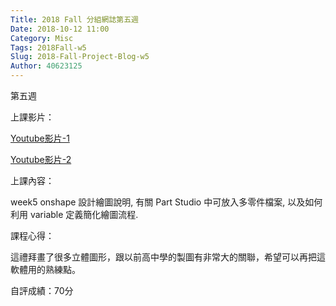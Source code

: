 ```yaml
---
Title: 2018 Fall 分組網誌第五週
Date: 2018-10-12 11:00
Category: Misc
Tags: 2018Fall-w5
Slug: 2018-Fall-Project-Blog-w5
Author: 40623125
---
```


第五週

<!-- PELICAN_END_SUMMARY -->

上課影片：

[Youtube影片-1](https://www.youtube.com/watch?v=Y0WPeopmxHg)

[Youtube影片-2](https://www.youtube.com/watch?v=n0EPI1J_0mk)

上課內容：

week5 onshape 設計繪圖說明, 有關 Part Studio 中可放入多零件檔案, 以及如何利用 variable 定義簡化繪圖流程.

課程心得：

這禮拜畫了很多立體圖形，跟以前高中學的製圖有非常大的關聯，希望可以再把這軟體用的熟練點。

自評成績：70分